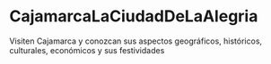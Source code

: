 # CajamarcaLaCiudadDeLaAlegria
Visiten Cajamarca y conozcan sus aspectos geográficos, históricos, culturales, económicos y sus festividades
